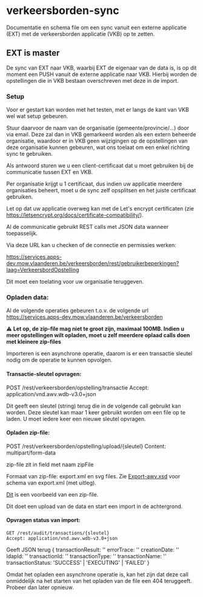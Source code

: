 # verkeersborden-sync
Documentatie en schema file om een sync vanuit een externe applicatie (EXT) met de verkeersborden applicatie (VKB) op te zetten.

## EXT is master
De sync van EXT naar VKB, waarbij EXT de eigenaar van de data is, is op dit moment een PUSH vanuit de externe applicatie naar VKB.
Hierbij worden de opstellingen die in VKB bestaan overschreven met deze in de import. 

### Setup
Voor er gestart kan worden met het testen, met er langs de kant van VKB wel wat setup gebeuren.

Stuur daarvoor de naam van de organisatie (gemeente/provincie/...) door via email. Deze zal dan in VKB gemarkeerd worden als een extern beheerde organisatie, waardoor er in VKB geen wijzigingen op de opstellingen van deze organisatie kunnen gebeuren, wat ons toelaat om een enkel richting sync te gebruiken.

Als antwoord sturen we u een client-certificaat dat u moet gebruiken bij de communicatie tussen EXT en VKB.

Per organisatie krijgt u 1 certificaat, dus indien uw applicatie meerdere organisaties beheert, moet u de sync zelf opsplitsen en het juiste certificaat gebruiken.

Let op dat uw applicatie overweg kan met de Let's encrypt certificaten (zie https://letsencrypt.org/docs/certificate-compatibility/).

Al de communicatie gebruikt REST calls met JSON data wanneer toepasselijk.

Via deze URL kan u checken of de connectie en permissies werken:

https://services.apps-dev.mow.vlaanderen.be/verkeersborden/rest/gebruikerbeperkingen?laag=VerkeersbordOpstelling

Dit moet een toelating voor uw organisatie teruggeven.

### Opladen data:

Al de volgende operaties gebeuren t.o.v. de volgende url https://services.apps-dev.mow.vlaanderen.be/verkeersborden

:warning: **Let op, de zip-file mag niet te groot zijn, maximaal 100MB. Indien u meer opstellingen wilt opladen, moet u zelf meerdere oplaad calls doen met kleinere zip-files**

Importeren is een asynchrone operatie, daarom is er een transactie sleutel nodig om de operatie te kunnen opvolgen.

#### Transactie-sleutel opvragen:

POST /rest/verkeersborden/opstelling/transactie 
Accept: application/vnd.awv.wdb-v3.0+json

Dit geeft een sleutel (string) terug die in de volgende call gebruikt kan worden. Deze sleutel kan maar 1 keer gebruikt worden om een file op te laden. U moet iedere keer een nieuwe sleutel opvragen.

#### Opladen zip-file:

POST /rest/verkeersborden/opstelling/upload/{sleutel}
Content: multipart/form-data

zip-file zit in field met naam zipFile

Formaat van zip-file: export.xml en svg files. Zie [Export-awv.xsd](Export-awv.xsd) voor schema van export.xml (met uitleg). 

[Dit](verkeersborden.zip) is een voorbeeld van een zip-file.

Dit doet een upload van de data en start een import in de achtergrond.

#### Opvragen status van import:

```
GET /rest/audit/transactions/{sleutel}
Accept: application/vnd.awv.wdb-v3.0+json
```

Geeft JSON terug
{
    transactionResult: ''
    errorTrace: ''
    creationDate: ''
    ldapId: ''
    transactionId: ''
    transactionType: ''
    transactionName: ''
    transactionStatus: 'SUCCESS' | 'EXECUTING' | 'FAILED'
}

Omdat het opladen een asynchrone operatie is, kan het zijn dat deze call onmiddelijk na het starten van het opladen van de file een 404 teruggeeft. Probeer dan later opnieuw.



